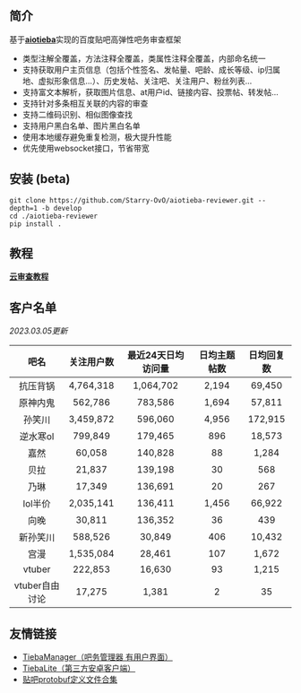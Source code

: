 ## 简介

基于[**aiotieba**](https://github.com/Starry-OvO/aiotieba)实现的百度贴吧高弹性吧务审查框架

+ 类型注解全覆盖，方法注释全覆盖，类属性注释全覆盖，内部命名统一
+ 支持获取用户主页信息（包括个性签名、发帖量、吧龄、成长等级、ip归属地、虚拟形象信息...）、历史发帖、关注吧、关注用户、粉丝列表...
+ 支持富文本解析，获取图片信息、at用户id、链接内容、投票帖、转发帖...
+ 支持针对多条相互关联的内容的审查
+ 支持二维码识别、相似图像查找
+ 支持用户黑白名单、图片黑白名单
+ 使用本地缓存避免重复检测，极大提升性能
+ 优先使用websocket接口，节省带宽

## 安装 (beta)

```shell
git clone https://github.com/Starry-OvO/aiotieba-reviewer.git --depth=1 -b develop
cd ./aiotieba-reviewer
pip install .
```

## 教程

[**云审查教程**](https://review.aiotieba.cc/tutorial/reviewer/)

## 客户名单

*2023.03.05更新*

|      吧名      | 关注用户数 | 最近24天日均访问量 | 日均主题帖数 | 日均回复数 |
| :------------: | :--------: | :----------------: | :----------: | :--------: |
|    抗压背锅    | 4,764,318  |     1,064,702      |    2,194     |   69,450   |
|    原神内鬼    |  562,786   |      783,586       |    1,694     |   57,811   |
|     孙笑川     | 3,459,872  |      596,060       |    4,956     |  172,915   |
|    逆水寒ol    |  799,849   |      179,465       |     896      |   18,573   |
|      嘉然      |   60,058   |      140,828       |      88      |   1,284    |
|      贝拉      |   21,837   |      139,198       |      30      |    568     |
|      乃琳      |   17,349   |      136,691       |      20      |    267     |
|    lol半价     | 2,035,141  |      136,411       |    1,456     |   66,922   |
|      向晚      |   30,811   |      136,352       |      36      |    439     |
|    新孙笑川    |  588,526   |       30,849       |     406      |   10,432   |
|      宫漫      | 1,535,084  |       28,461       |     107      |   1,672    |
|     vtuber     |  222,853   |       16,630       |      93      |   1,215    |
| vtuber自由讨论 |   17,275   |       1,381        |      2       |     35     |

## 友情链接

+ [TiebaManager（吧务管理器 有用户界面）](https://github.com/dog194/TiebaManager)
+ [TiebaLite（第三方安卓客户端）](https://github.com/HuanCheng65/TiebaLite/tree/4.0-dev)
+ [贴吧protobuf定义文件合集](https://github.com/n0099/tbclient.protobuf)
